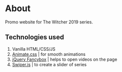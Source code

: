 # About
Promo website for The Witcher 2019 series.

## Technologies used
1. Vanilla HTML/CSS/JS
2. [Animate.css](https://animate.style/) | for smooth animations
3. [jQuery Fancybox](https://fancyapps.com/fancybox/) | helps to open videos on the page
4. [Swiper.js](https://swiperjs.com/) | to create a slider of series
